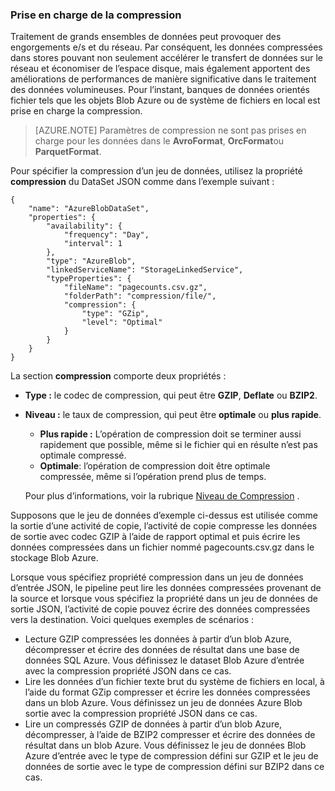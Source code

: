 ### <a name="compression-support"></a>Prise en charge de la compression  
Traitement de grands ensembles de données peut provoquer des engorgements e/s et du réseau. Par conséquent, les données compressées dans stores pouvant non seulement accélérer le transfert de données sur le réseau et économiser de l’espace disque, mais également apportent des améliorations de performances de manière significative dans le traitement des données volumineuses. Pour l’instant, banques de données orientés fichier tels que les objets Blob Azure ou de système de fichiers en local est prise en charge la compression.  

> [AZURE.NOTE] Paramètres de compression ne sont pas prises en charge pour les données dans le **AvroFormat**, **OrcFormat**ou **ParquetFormat**. 

Pour spécifier la compression d’un jeu de données, utilisez la propriété **compression** du DataSet JSON comme dans l’exemple suivant :   

    {  
        "name": "AzureBlobDataSet",  
        "properties": {  
            "availability": {  
                "frequency": "Day",  
                "interval": 1  
            },  
            "type": "AzureBlob",  
            "linkedServiceName": "StorageLinkedService",  
            "typeProperties": {  
                "fileName": "pagecounts.csv.gz",  
                "folderPath": "compression/file/",  
                "compression": {  
                    "type": "GZip",  
                    "level": "Optimal"  
                }  
            }  
        }  
    }  
 
La section **compression** comporte deux propriétés :  
  
- **Type :** le codec de compression, qui peut être **GZIP**, **Deflate** ou **BZIP2**.  
- **Niveau :** le taux de compression, qui peut être **optimale** ou **plus rapide**. 
    - **Plus rapide :** L’opération de compression doit se terminer aussi rapidement que possible, même si le fichier qui en résulte n’est pas optimale compressé. 
    - **Optimale**: l’opération de compression doit être optimale compressée, même si l’opération prend plus de temps. 
    
    Pour plus d’informations, voir la rubrique [Niveau de Compression](https://msdn.microsoft.com/library/system.io.compression.compressionlevel.aspx) . 

Supposons que le jeu de données d’exemple ci-dessus est utilisée comme la sortie d’une activité de copie, l’activité de copie compresse les données de sortie avec codec GZIP à l’aide de rapport optimal et puis écrire les données compressées dans un fichier nommé pagecounts.csv.gz dans le stockage Blob Azure.   

Lorsque vous spécifiez propriété compression dans un jeu de données d’entrée JSON, le pipeline peut lire les données compressées provenant de la source et lorsque vous spécifiez la propriété dans un jeu de données de sortie JSON, l’activité de copie pouvez écrire des données compressées vers la destination. Voici quelques exemples de scénarios : 

- Lecture GZIP compressées les données à partir d’un blob Azure, décompresser et écrire des données de résultat dans une base de données SQL Azure. Vous définissez le dataset Blob Azure d’entrée avec la compression propriété JSON dans ce cas. 
- Lire les données d’un fichier texte brut du système de fichiers en local, à l’aide du format GZip compresser et écrire les données compressées dans un blob Azure. Vous définissez un jeu de données Azure Blob sortie avec la compression propriété JSON dans ce cas.  
- Lire un compressés GZIP de données à partir d’un blob Azure, décompresser, à l’aide de BZIP2 compresser et écrire des données de résultat dans un blob Azure. Vous définissez le jeu de données Blob Azure d’entrée avec le type de compression défini sur GZIP et le jeu de données de sortie avec le type de compression défini sur BZIP2 dans ce cas.   
